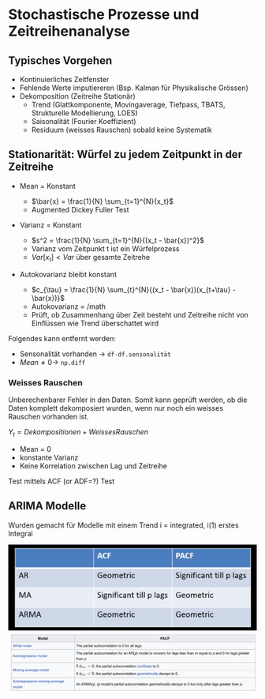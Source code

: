 # Stochastische Prozesse und Zeitreihenanalyse

## Typisches Vorgehen

- Kontinuierliches Zeitfenster
- Fehlende Werte imputiereren (Bsp. Kalman für Physikalische Grössen)
- Dekomposition (Zeitreihe Stationär)
  - Trend (Glattkomponente, Movingaverage, Tiefpass, TBATS, Strukturelle Modellierung, LOES)
  - Saisonalität (Fourier Koeffizient)
  - Residuum (weisses Rauschen) sobald keine Systematik

## Stationarität: Würfel zu jedem Zeitpunkt in der Zeitreihe

- Mean = Konstant
  - $\bar{x} = \frac{1}{N} \sum_{t=1}^{N}{x_t}$
  - Augmented Dickey Fuller Test
- Varianz = Konstant
  - $s^2 = \frac{1}{N} \sum_{t=1}^{N}{(x_t - \bar{x})^2}$
  - Varianz vom Zeitpunkt t ist ein Würfelprozess
  - $Var[x_t] < Var$ über gesamte Zeitrehe

- Autokovarianz bleibt konstant
  - $c_{\tau} = \frac{1}{N} \sum_{t}^{N}{(x_t - \bar{x})(x_{t+\tau} - \bar{x})}$
  - Autokovarianz = /math
  - Prüft, ob Zusammenhang über Zeit besteht und Zeitreihe nicht von Einflüssen wie Trend überschattet wird

Folgendes kann entfernt werden:

- Sensonalität vorhanden $\rightarrow$ `df-df.sensonalität`
- $Mean \neq 0  \rightarrow$ `np.diff`

### Weisses Rauschen

Unberechenbarer Fehler in den Daten. Somit kann geprüft werden, ob die Daten komplett dekomposiert wurden, wenn nur noch ein weisses Rauschen vorhanden ist.

$Y_t = Dekompositionen + Weisses Rauschen$

- Mean = 0
- konstante Varianz
- Keine Korrelation zwischen Lag und Zeitreihe

Test mittels ACF (or ADF=?) Test

## ARIMA Modelle

Wurden gemacht für Modelle mit einem Trend i = integrated, i(1) erstes Integral

![ar ma arma table](images/ar_ma_arma.png)
![pacf table](images/pacf.png)

